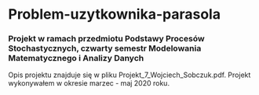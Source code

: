 # Problem-uzytkownika-parasola

### Projekt w ramach przedmiotu Podstawy Procesów Stochastycznych, czwarty semestr Modelowania Matematycznego i Analizy Danych

Opis projektu znajduje się w pliku Projekt_7_Wojciech_Sobczuk.pdf. Projekt wykonywałem w okresie marzec - maj 2020 roku.
